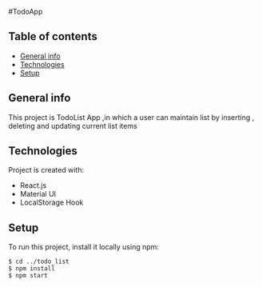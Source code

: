 #TodoApp
## Table of contents
* [General info](#general-info)
* [Technologies](#technologies)
* [Setup](#setup)

## General info
This project is TodoList App ,in which a user can maintain list by inserting , deleting and updating current list items
	
## Technologies
Project is created with:
* React.js
* Material UI
* LocalStorage Hook
	
## Setup
To run this project, install it locally using npm:

```
$ cd ../todo_list
$ npm install
$ npm start
```

